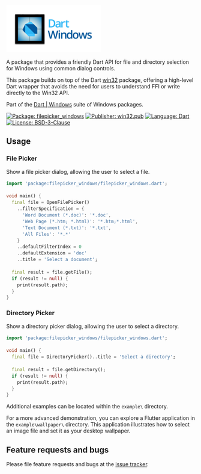 <img src="https://raw.githubusercontent.com/dart-windows/.github/main/assets/dart-windows-card.png" width="50%" height="50%">

A package that provides a friendly Dart API for file and directory selection for
Windows using common dialog controls.

This package builds on top of the Dart [win32][win32_pub_link] package, offering
a high-level Dart wrapper that avoids the need for users to understand FFI or
write directly to the Win32 API.

Part of the [Dart | Windows][dart_windows_link] suite of Windows packages.

[![Package: filepicker_windows][package_badge]][package_link]
[![Publisher: win32.pub][publisher_badge]][publisher_link]
[![Language: Dart][language_badge]][language_link]
[![License: BSD-3-Clause][license_badge]][license_link]

## Usage

### File Picker

Show a file picker dialog, allowing the user to select a file.

```dart
import 'package:filepicker_windows/filepicker_windows.dart';

void main() {
  final file = OpenFilePicker()
    ..filterSpecification = {
      'Word Document (*.doc)': '*.doc',
      'Web Page (*.htm; *.html)': '*.htm;*.html',
      'Text Document (*.txt)': '*.txt',
      'All Files': '*.*'
    }
    ..defaultFilterIndex = 0
    ..defaultExtension = 'doc'
    ..title = 'Select a document';

  final result = file.getFile();
  if (result != null) {
    print(result.path);
  }
}
```

### Directory Picker

Show a directory picker dialog, allowing the user to select a directory.

```dart
import 'package:filepicker_windows/filepicker_windows.dart';

void main() {
  final file = DirectoryPicker()..title = 'Select a directory';

  final result = file.getDirectory();
  if (result != null) {
    print(result.path);
  }
}
```

Additional examples can be located within the `example\` directory.

For a more advanced demonstration, you can explore a Flutter application in the
`example\wallpaper\` directory. This application illustrates how to select an
image file and set it as your desktop wallpaper.

## Feature requests and bugs

Please file feature requests and bugs at the
[issue tracker][issue_tracker_link].

[dart_windows_link]: https://github.com/dart-windows
[issue_tracker_link]: https://github.com/dart-windows/filepicker_windows/issues
[language_badge]: https://img.shields.io/badge/language-Dart-blue.svg
[language_link]: https://dart.dev
[license_badge]: https://img.shields.io/github/license/dart-windows/filepicker_windows?color=blue
[license_link]: https://opensource.org/licenses/BSD-3-Clause
[package_badge]: https://img.shields.io/pub/v/filepicker_windows.svg
[package_link]: https://pub.dev/packages/filepicker_windows
[publisher_badge]: https://img.shields.io/pub/publisher/filepicker_windows.svg
[publisher_link]: https://pub.dev/publishers/win32.pub
[win32_pub_link]: https://pub.dev/packages/win32
